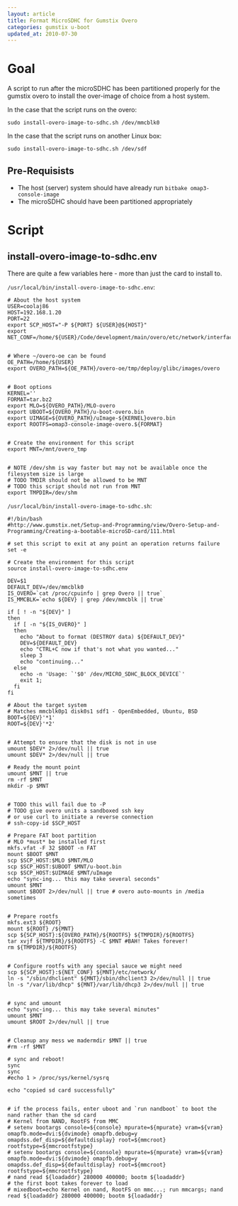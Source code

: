 ```yaml
---
layout: article
title: Format MicroSDHC for Gumstix Overo
categories: gumstix u-boot
updated_at: 2010-07-30
---
```


Goal
====

A script to run after the microSDHC has been partitioned properly for the gumstix overo to install the over-image of choice from a host system.

In the case that the script runs on the overo:

    sudo install-overo-image-to-sdhc.sh /dev/mmcblk0

In the case that the script runs on another Linux box:

    sudo install-overo-image-to-sdhc.sh /dev/sdf


Pre-Requisists
--------------

  * The host (server) system should have already run `bitbake omap3-console-image`
  * The microSDHC should have been partitioned appropriately

Script
======

install-overo-image-to-sdhc.env
-----------

There are quite a few variables here - more than just the card to install to.

`/usr/local/bin/install-overo-image-to-sdhc.env`:

    # About the host system
    USER=coolaj86
    HOST=192.168.1.20
    PORT=22
    export SCP_HOST="-P ${PORT} ${USER}@${HOST}"
    export NET_CONF=/home/${USER}/Code/development/main/overo/etc/network/interfaces
    
    
    # Where ~/overo-oe can be found
    OE_PATH=/home/${USER}
    export OVERO_PATH=${OE_PATH}/overo-oe/tmp/deploy/glibc/images/overo
    
    
    # Boot options
    KERNEL=''
    FORMAT=tar.bz2
    export MLO=${OVERO_PATH}/MLO-overo
    export UBOOT=${OVERO_PATH}/u-boot-overo.bin
    export UIMAGE=${OVERO_PATH}/uImage-${KERNEL}overo.bin
    export ROOTFS=omap3-console-image-overo.${FORMAT}
    
    
    # Create the environment for this script
    export MNT=/mnt/overo_tmp
    
    
    # NOTE /dev/shm is way faster but may not be available once the filesystem size is large
    # TODO TMDIR should not be allowed to be MNT
    # TODO this script should not run from MNT
    export TMPDIR=/dev/shm


`/usr/local/bin/install-overo-image-to-sdhc.sh`:


    #!/bin/bash
    #http://www.gumstix.net/Setup-and-Programming/view/Overo-Setup-and-Programming/Creating-a-bootable-microSD-card/111.html

    # set this script to exit at any point an operation returns failure
    set -e

    # Create the environment for this script
    source install-overo-image-to-sdhc.env

    DEV=$1
    DEFAULT_DEV=/dev/mmcblk0
    IS_OVERO=`cat /proc/cpuinfo | grep Overo || true`
    IS_MMCBLK=`echo ${DEV} | grep /dev/mmcblk || true`

    if [ ! -n "${DEV}" ]
    then
      if [ -n "${IS_OVERO}" ]
      then
        echo "About to format (DESTROY data) ${DEFAULT_DEV}"
        DEV=${DEFAULT_DEV}
        echo "CTRL+C now if that's not what you wanted..."
        sleep 3
        echo "continuing..."
      else
        echo -n 'Usage: `'$0' /dev/MICRO_SDHC_BLOCK_DEVICE`'
        exit 1;
      fi
    fi

    # About the target system
    # Matches mmcblk0p1 disk0s1 sdf1 - OpenEmbedded, Ubuntu, BSD
    BOOT=${DEV}'*1'
    ROOT=${DEV}'*2'


    # Attempt to ensure that the disk is not in use
    umount $DEV* 2>/dev/null || true
    umount $DEV* 2>/dev/null || true

    # Ready the mount point
    umount $MNT || true
    rm -rf $MNT
    mkdir -p $MNT


    # TODO this will fail due to -P
    # TODO give overo units a sandboxed ssh key 
    # or use curl to initiate a reverse connection
    # ssh-copy-id $SCP_HOST

    # Prepare FAT boot partition
    # MLO *must* be installed first
    mkfs.vfat -F 32 $BOOT -n FAT
    mount $BOOT $MNT
    scp $SCP_HOST:$MLO $MNT/MLO
    scp $SCP_HOST:$UBOOT $MNT/u-boot.bin
    scp $SCP_HOST:$UIMAGE $MNT/uImage
    echo "sync-ing... this may take several seconds"
    umount $MNT
    umount $BOOT 2>/dev/null || true # overo auto-mounts in /media sometimes


    # Prepare rootfs
    mkfs.ext3 ${ROOT}
    mount ${ROOT} /${MNT}
    scp ${SCP_HOST}:${OVERO_PATH}/${ROOTFS} ${TMPDIR}/${ROOTFS}
    tar xvjf ${TMPDIR}/${ROOTFS} -C $MNT #BAH! Takes forever!
    rm ${TMPDIR}/${ROOTFS}


    # Configure rootfs with any special sauce we might need
    scp ${SCP_HOST}:${NET_CONF} ${MNT}/etc/network/
    ln -s "/sbin/dhclient" ${MNT}/sbin/dhclient3 2>/dev/null || true
    ln -s "/var/lib/dhcp" ${MNT}/var/lib/dhcp3 2>/dev/null || true


    # sync and umount
    echo "sync-ing... this may take several minutes"
    umount $MNT
    umount $ROOT 2>/dev/null || true


    # Cleanup any mess we madermdir $MNT || true
    #rm -rf $MNT

    # sync and reboot!
    sync
    sync
    #echo 1 > /proc/sys/kernel/sysrq

    echo "copied sd card successfully"


    # if the process fails, enter uboot and `run nandboot` to boot the nand rather than the sd card
    # Kernel from NAND, RootFS from MMC
    # setenv bootargs console=${console} mpurate=${mpurate} vram=${vram} omapfb.mode=dvi:${dvimode} omapfb.debug=y omapdss.def_disp=${defaultdisplay} root=${mmcroot} rootfstype=${mmcrootfstype}
    # setenv bootargs console=${console} mpurate=${mpurate} vram=${vram} omapfb.mode=dvi:${dvimode} omapfb.debug=y omapdss.def_disp=${defaultdisplay} root=${mmcroot} rootfstype=${mmcrootfstype}
    # nand read ${loadaddr} 280000 400000; bootm ${loadaddr}
    # the first boot takes forever to load
    # mixedboot=echo Kernel on nand, RootFS on mmc...; run mmcargs; nand read ${loadaddr} 280000 400000; bootm ${loadaddr}


